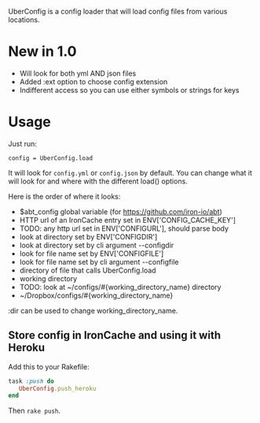 UberConfig is a config loader that will load config files from various locations.

# New in 1.0

- Will look for both yml AND json files
- Added :ext option to choose config extension
- Indifferent access so you can use either symbols or strings for keys

# Usage

Just run:

    config = UberConfig.load

It will look for `config.yml` or `config.json` by default. You can change what it will look for and
where with the different load() options.

Here is the order of where it looks:

- $abt_config global variable (for https://github.com/iron-io/abt)
- HTTP url of an IronCache entry set in ENV['CONFIG_CACHE_KEY']
- TODO: any http url set in ENV['CONFIGURL'], should parse body
- look at directory set by ENV['CONFIGDIR']
- look at directory set by cli argument --configdir
- look for file name set by ENV['CONFIGFILE']
- look for file name set by cli argument --configfile
- directory of file that calls UberConfig.load
- working directory
- TODO: look at ~/configs/#{working_directory_name} directory
- ~/Dropbox/configs/#{working_directory_name}

:dir can be used to change working_directory_name.

## Store config in IronCache and using it with Heroku

Add this to your Rakefile:

```ruby
task :push do
   UberConfig.push_heroku
end
```

Then `rake push`. 
